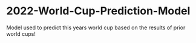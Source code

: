 # 2022-World-Cup-Prediction-Model

Model used to predict this years world cup based on the results of prior world cups!
